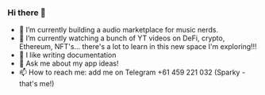### Hi there 👋

- 🔭 I’m currently building a audio marketplace for music nerds.
- 🌱 I’m currently watching a bunch of YT videos on DeFi, crypto, Ethereum, NFT's... there's a lot to learn in this new space I'm exploring!!!
- 👯 I like writing documentation
- 💬 Ask me about my app ideas!
- 📫 How to reach me: add me on Telegram +61 459 221 032 (Sparky - that's me!)
